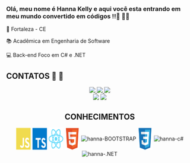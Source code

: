 ### Olá, meu nome é Hanna Kelly e aqui você esta entrando em meu mundo convertido em códigos !!👋 🧑‍💻

 📍 Fortaleza - CE 

 📚 Acadêmica em Engenharia de Software 

 💻 Back-end 
    Foco em C# e .NET 


## CONTATOS 👤 :speech_balloon:
<div align="center">
<a href="linkedin.com/in/hanna-kelly-743241204" alt="Linkedin" target="_blank">
  	<img src="https://img.shields.io/badge/LinkedIn-0077B5?style=for-the-badge&logo=linkedin&logoColor=white" target="_blank">
</a>
<a href="#hannafc_#8837" alt="Discord" target="_blank">
  <img src="https://img.shields.io/badge/Discord-7289DA?style=for-the-badge&logo=discord&logoColor=white" target="_blank">
</a>
<a href="mailto:hanna.kellyfc@gmail.com" alt="Gmail" target="_blank">
 <img src ="https://img.shields.io/badge/Gmail-D14836?style=for-the-badge&logo=gmail&logoColor=white" target="_blank" >
</a>

 
  <div>
  <img height="160em" src="https://github-readme-stats.vercel.app/api?username=hannakelly&show_icons=true&theme=synthwave&include_all_commits=true&count_private=true"/>
  <img height="160em" src="https://github-readme-stats.vercel.app/api/top-langs/?username=hannakelly&layout=compact&langs_count=7&theme=synthwave"/> 
  </div>
 
## CONHECIMENTOS 

<img align= "center" alt="hanna-Js" height="60" width="40" src="https://raw.githubusercontent.com/devicons/devicon/master/icons/javascript/javascript-plain.svg">
  <img align= "center"  alt="hanna-Ts" height="60" width="40" src="https://raw.githubusercontent.com/devicons/devicon/master/icons/typescript/typescript-plain.svg">
  <img align= "center"  alt="hanna-React" height="60" width="40" src="https://raw.githubusercontent.com/devicons/devicon/master/icons/react/react-original.svg">
  <img align= "center"  alt="hanna-HTML" height="60" width="40" src="https://raw.githubusercontent.com/devicons/devicon/master/icons/html5/html5-original.svg">
  <img align= "center"  alt="hanna-BOOTSTRAP" height="60" width="40" src="https://cdn.jsdelivr.net/gh/devicons/devicon/icons/bootstrap/bootstrap-original.svg" />
  <img align= "center"  alt="hanna-CSS" height="60" width="40" src="https://raw.githubusercontent.com/devicons/devicon/master/icons/css3/css3-original.svg">
  <img align= "center"  alt="hanna-c#" height="60" width="40"  src="https://cdn.jsdelivr.net/gh/devicons/devicon/icons/csharp/csharp-original.svg" />
  <img align= "center"  alt="hanna-.NET" height="60" width="40" src="https://cdn.jsdelivr.net/gh/devicons/devicon/icons/dotnetcore/dotnetcore-original.svg" />
</div>
   


